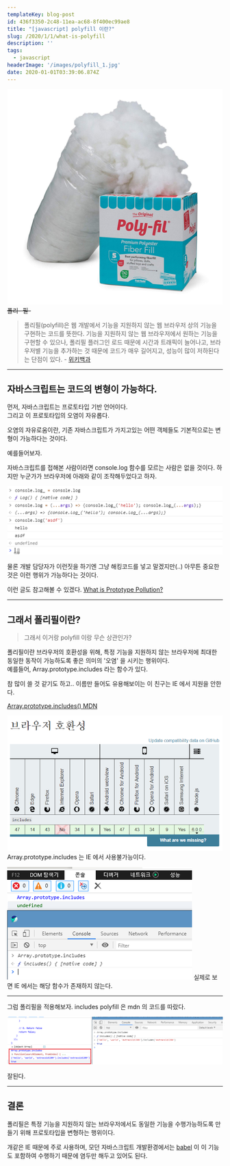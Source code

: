 ```yaml
---
templateKey: blog-post
id: 436f3350-2c48-11ea-ac68-8f400ec99ae8
title: "[javascript] polyfill 이란?"
slug: /2020/1/1/what-is-polyfill
description: ''
tags:
  - javascript
headerImage: '/images/polyfill_1.jpg'
date: 2020-01-01T03:39:06.874Z
---
```


![polyfill_1](/images/polyfill_1.jpg)
~~폴리- 필-~~

> 폴리필(polyfill)은 웹 개발에서 기능을 지원하지 않는 웹 브라우저 상의 기능을 구현하는 코드를 뜻한다.
> 기능을 지원하지 않는 웹 브라우저에서 원하는 기능을 구현할 수 있으나, 폴리필 플러그인 로드 때문에 시간과 트래픽이 늘어나고, 브라우저별 기능을 추가하는 것 때문에 코드가 매우 길어지고, 성능이 많이 저하된다는 단점이 있다.
> \- [위키백과](https://ko.wikipedia.org/wiki/%ED%8F%B4%EB%A6%AC%ED%95%84_(%ED%94%84%EB%A1%9C%EA%B7%B8%EB%9E%98%EB%B0%8D))

---

## 자바스크립트는 코드의 변형이 가능하다.

먼저, 자바스크립트는 프로토타입 기반 언어이다.  
그리고 이 프로토타입의 오염이 자유롭다.

오염의 자유로움이란, 기존 자바스크립트가 가지고있는 어떤 객체들도 기본적으로는 변형이 가능하다는 것이다.

예를들어보자.

자바스크립트를 접해본 사람이라면 console.log 함수를 모르는 사람은 없을 것이다.
하지만 누군가가 브라우저에 아래와 같이 조작해두었다고 하자.

![polyfill_2](/images/polyfill_2.jpg)

물론 개발 담당자가 이런짓을 하기엔 그냥 해킹코드를 넣고 말겠지만(..) 아무튼 중요한 것은 이런 행위가 가능하다는 것이다.

이런 글도 참고해볼 수 있겠다. [What is Prototype Pollution?](https://codeburst.io/what-is-prototype-pollution-49482fc4b638)

---

## 그래서 폴리필이란?

> 그래서 이거랑 polyfill 이랑 무슨 상관인가?

폴리필이란 브라우저의 호환성을 위해, 특정 기능을 지원하지 않는 브라우저에 최대한 동일한 동작이 가능하도록 좋은 의미의 '오염' 을 시키는 행위이다.  
예를들어, Array.prototype.includes 라는 함수가 있다.

참 많이 쓸 것 같기도 하고.. 이름만 들어도 유용해보이는 이 친구는 IE 에서 지원을 안한다.

[Array.prototype.includes() MDN](https://developer.mozilla.org/ko/docs/Web/JavaScript/Reference/Global_Objects/Array/includes)

![polyfill_3](/images/polyfill_3.jpg)
Array.prototype.includes 는 IE 에서 사용불가능이다.

![polyfill_4](/images/polyfill_4.png)
실제로 보면 IE 에서는 해당 함수가 존재하지 않는다.

---

그럼 폴리필을 적용해보자. includes polyfill 은 mdn 의 코드를 따랐다.

![polyfill_5](/images/polyfill_5.png)

잘된다.

---

## 결론

폴리필은 특정 기능을 지원하지 않는 브라우저에서도 동일한 기능을 수행가능하도록 만들기 위해 프로토타입을 변형하는 행위이다.

개같은 IE 때문에 주로 사용하며, 모던 자바스크립트 개발환경에서는 [babel](https://babeljs.io/docs/en/6.26.3/babel-polyfill) 이 이 기능도 포함하여 수행하기 때문에 염두만 해두고 있어도 된다.
